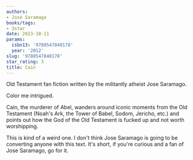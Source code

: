 ```yaml
---
authors:
- José Saramago
books/tags:
- 3star
date: 2023-10-11
params:
  isbn13: '9780547840178'
  year: '2012'
slug: '9780547840178'
star_rating: 3
title: Cain
---
```


Old Testament fan fiction written by the militantly atheist Jose Saramago.

Color me intrigued.

<!--more-->

Cain, the murderer of Abel, wanders around iconic moments from the Old Testament (Noah's Ark, the Tower of Babel, Sodom, Jericho, etc.) and points out how the God of the Old Testament is fucked up and not worth worshipping.

This is kind of a weird one. I don't think Jose Saramago is going to be converting anyone with this text. It's short, if you're curious and a fan of Jose Saramago, go for it.